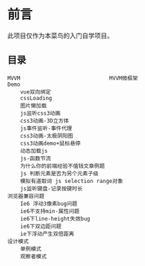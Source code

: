 前言
===

此项目仅作为本菜鸟的入门自学项目。

目录
---
	MVVM							MVVM微框架
	Demo							
		vue双向绑定
		cssLoading
		图片懒加载
		js监听css3动画
		css3动画-3D立方体
		js事件监听-事件代理
		css3动画-太极阴阳图
		css3动画demo+鼠标悬停
		动态加载js
		js-函数节流
		为什么你的前端经验不值钱文章例题
		js 判断元素是否为另个元素子级
		模拟有道取词 js selection range对象
		js监听键盘-记录按键时长 
	浏览器兼容问题
		Ie6 浮动3像素bug问题	
		ie6不支持min-属性问题
		ie6下line-height失效bug
		ie6下双边距问题
		ie下浮动产生双倍距离
	设计模式
		单例模式
		观察者模式